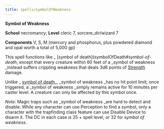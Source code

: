 ```yaml
---
title: spells/symbolOfWeakness
---
```

 **Symbol of Weakness**

**School** necromancy; **Level** cleric 7, sorcere_dir/wizard 7

**Components** V, S, M (mercury and phosphorus, plus powdered diamond and opal worth a total of 5,000 gp)

This spell functions like _ [symbol of death](symbolOfDeath#_symbol-of-death_, except that every creature within 60 feet of a _symbol of weakness _instead suffers crippling weakness that deals 3d6 points of [Strength](../gettingStarted#_strength) damage.

Unlike _ [symbol of death](symbolOfDeath#_symbol-of-death)_, _symbol of weakness _has no hit point limit; once triggered, a _symbol of weakness _simply remains active for 10 minutes per caster level. A creature can only be affected by this symbol once.

_Note_: Magic traps such as _symbol of weakness _are hard to detect and disable. While any character can use Perception to find a symbol, only a character with the trapfinding class feature can use Disable Device to disarm it. The DC in each case is 25 + spell level, or 32 for _symbol of weakness_.

